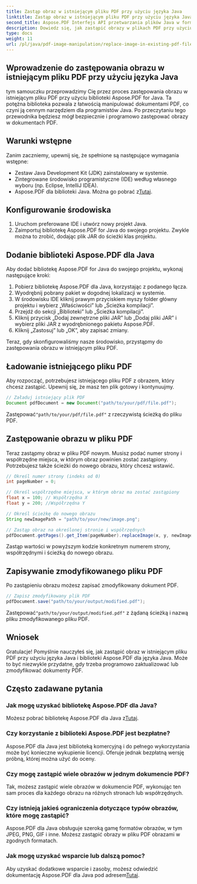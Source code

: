 ```yaml
---
title: Zastąp obraz w istniejącym pliku PDF przy użyciu języka Java
linktitle: Zastąp obraz w istniejącym pliku PDF przy użyciu języka Java
second_title: Aspose.PDF Interfejs API przetwarzania plików Java w formacie Java
description: Dowiedz się, jak zastąpić obrazy w plikach PDF przy użyciu języka Java przy użyciu Aspose.PDF dla języka Java. Przewodnik krok po kroku z przykładami kodu umożliwiającymi bezproblemową wymianę obrazu.
type: docs
weight: 11
url: /pl/java/pdf-image-manipulation/replace-image-in-existing-pdf-file-using-java/
---
```


## Wprowadzenie do zastępowania obrazu w istniejącym pliku PDF przy użyciu języka Java

tym samouczku przeprowadzimy Cię przez proces zastępowania obrazu w istniejącym pliku PDF przy użyciu biblioteki Aspose.PDF for Java. Ta potężna biblioteka pozwala z łatwością manipulować dokumentami PDF, co czyni ją cennym narzędziem dla programistów Java. Po przeczytaniu tego przewodnika będziesz mógł bezpiecznie i programowo zastępować obrazy w dokumentach PDF.

## Warunki wstępne

Zanim zaczniemy, upewnij się, że spełnione są następujące wymagania wstępne:

- Zestaw Java Development Kit (JDK) zainstalowany w systemie.
- Zintegrowane środowisko programistyczne (IDE) według własnego wyboru (np. Eclipse, IntelliJ IDEA).
-  Aspose.PDF dla biblioteki Java. Można go pobrać z[Tutaj](https://releases.aspose.com/pdf/java/).

## Konfigurowanie środowiska

1. Uruchom preferowane IDE i utwórz nowy projekt Java.
2. Zaimportuj bibliotekę Aspose.PDF for Java do swojego projektu. Zwykle można to zrobić, dodając plik JAR do ścieżki klas projektu.

## Dodanie biblioteki Aspose.PDF dla Java

Aby dodać bibliotekę Aspose.PDF for Java do swojego projektu, wykonaj następujące kroki:

1. Pobierz bibliotekę Aspose.PDF dla Java, korzystając z podanego łącza.
2. Wyodrębnij pobrany pakiet w dogodnej lokalizacji w systemie.
3. W środowisku IDE kliknij prawym przyciskiem myszy folder główny projektu i wybierz „Właściwości” lub „Ścieżka kompilacji”.
4. Przejdź do sekcji „Biblioteki” lub „Ścieżka kompilacji”.
5. Kliknij przycisk „Dodaj zewnętrzne pliki JAR” lub „Dodaj pliki JAR” i wybierz pliki JAR z wyodrębnionego pakietu Aspose.PDF.
6. Kliknij „Zastosuj” lub „OK”, aby zapisać zmiany.

Teraz, gdy skonfigurowaliśmy nasze środowisko, przystąpmy do zastępowania obrazu w istniejącym pliku PDF.

## Ładowanie istniejącego pliku PDF

Aby rozpocząć, potrzebujesz istniejącego pliku PDF z obrazem, który chcesz zastąpić. Upewnij się, że masz ten plik gotowy i kontynuujmy.

```java
// Załaduj istniejący plik PDF
Document pdfDocument = new Document("path/to/your/pdf/file.pdf");
```

 Zastępować`"path/to/your/pdf/file.pdf"` z rzeczywistą ścieżką do pliku PDF.

## Zastępowanie obrazu w pliku PDF

Teraz zastąpmy obraz w pliku PDF nowym. Musisz podać numer strony i współrzędne miejsca, w którym obraz powinien zostać zastąpiony. Potrzebujesz także ścieżki do nowego obrazu, który chcesz wstawić.

```java
// Określ numer strony (indeks od 0)
int pageNumber = 0;

// Określ współrzędne miejsca, w którym obraz ma zostać zastąpiony
float x = 100; // Współrzędna X
float y = 200; //Współrzędna Y

// Określ ścieżkę do nowego obrazu
String newImagePath = "path/to/your/new/image.png";

// Zastąp obraz na określonej stronie i współrzędnych
pdfDocument.getPages().get_Item(pageNumber).replaceImage(x, y, newImagePath);
```

Zastąp wartości w powyższym kodzie konkretnym numerem strony, współrzędnymi i ścieżką do nowego obrazu.

## Zapisywanie zmodyfikowanego pliku PDF

Po zastąpieniu obrazu możesz zapisać zmodyfikowany dokument PDF.

```java
// Zapisz zmodyfikowany plik PDF
pdfDocument.save("path/to/your/output/modified.pdf");
```

 Zastępować`"path/to/your/output/modified.pdf"` z żądaną ścieżką i nazwą pliku zmodyfikowanego pliku PDF.

## Wniosek

Gratulacje! Pomyślnie nauczyłeś się, jak zastąpić obraz w istniejącym pliku PDF przy użyciu języka Java i biblioteki Aspose.PDF dla języka Java. Może to być niezwykle przydatne, gdy trzeba programowo zaktualizować lub zmodyfikować dokumenty PDF.

## Często zadawane pytania

### Jak mogę uzyskać bibliotekę Aspose.PDF dla Java?

 Możesz pobrać bibliotekę Aspose.PDF dla Java z[Tutaj](https://releases.aspose.com/pdf/java/).

### Czy korzystanie z biblioteki Aspose.PDF jest bezpłatne?

Aspose.PDF dla Java jest biblioteką komercyjną i do pełnego wykorzystania może być konieczne wykupienie licencji. Oferuje jednak bezpłatną wersję próbną, której można użyć do oceny.

### Czy mogę zastąpić wiele obrazów w jednym dokumencie PDF?

Tak, możesz zastąpić wiele obrazów w dokumencie PDF, wykonując ten sam proces dla każdego obrazu na różnych stronach lub współrzędnych.

### Czy istnieją jakieś ograniczenia dotyczące typów obrazów, które mogę zastąpić?

Aspose.PDF dla Java obsługuje szeroką gamę formatów obrazów, w tym JPEG, PNG, GIF i inne. Możesz zastąpić obrazy w pliku PDF obrazami w zgodnych formatach.

### Jak mogę uzyskać wsparcie lub dalszą pomoc?

 Aby uzyskać dodatkowe wsparcie i zasoby, możesz odwiedzić dokumentację Aspose.PDF dla Java pod adresem[Tutaj](https://reference.aspose.com/pdf/java/).